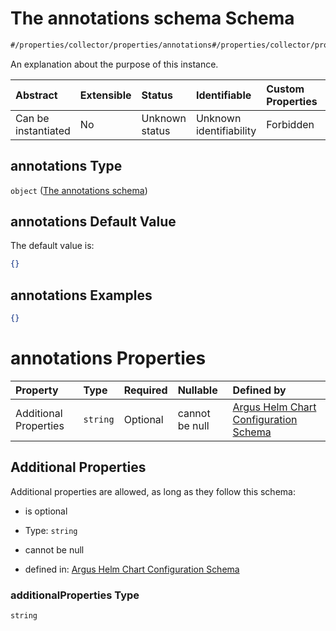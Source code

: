 # The annotations schema Schema

```txt
#/properties/collector/properties/annotations#/properties/collector/properties/annotations
```

An explanation about the purpose of this instance.

| Abstract            | Extensible | Status         | Identifiable            | Custom Properties | Additional Properties | Access Restrictions | Defined In                                                        |
| :------------------ | :--------- | :------------- | :---------------------- | :---------------- | :-------------------- | :------------------ | :---------------------------------------------------------------- |
| Can be instantiated | No         | Unknown status | Unknown identifiability | Forbidden         | Allowed               | none                | [values.schema.json\*](values.schema.json "open original schema") |

## annotations Type

`object` ([The annotations schema](values-properties-the-collector-schema-properties-the-annotations-schema.md))

## annotations Default Value

The default value is:

```json
{}
```

## annotations Examples

```json
{}
```

# annotations Properties

| Property              | Type     | Required | Nullable       | Defined by                                                                                                                                                                                                                                                  |
| :-------------------- | :------- | :------- | :------------- | :---------------------------------------------------------------------------------------------------------------------------------------------------------------------------------------------------------------------------------------------------------- |
| Additional Properties | `string` | Optional | cannot be null | [Argus Helm Chart Configuration Schema](values-properties-the-collector-schema-properties-the-annotations-schema-additionalproperties.md "#/properties/collector/properties/annotations#/properties/collector/properties/annotations/additionalProperties") |

## Additional Properties

Additional properties are allowed, as long as they follow this schema:



*   is optional

*   Type: `string`

*   cannot be null

*   defined in: [Argus Helm Chart Configuration Schema](values-properties-the-collector-schema-properties-the-annotations-schema-additionalproperties.md "#/properties/collector/properties/annotations#/properties/collector/properties/annotations/additionalProperties")

### additionalProperties Type

`string`
